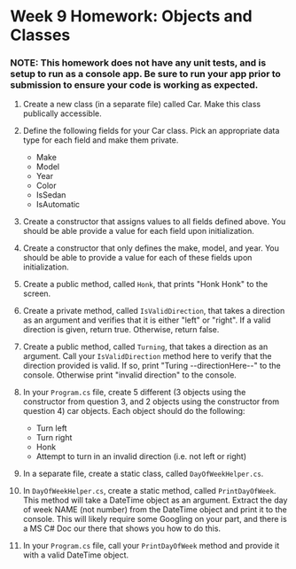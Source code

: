 # Week 9 Homework: Objects and Classes

### NOTE: This homework does not have any unit tests, and is setup to run as a console app.  Be sure to run your app prior to submission to ensure your code is working as expected.

1. Create a new class (in a separate file) called Car.  Make this class publically accessible.

2. Define the following fields for your Car class.  Pick an appropriate data type for each field and make them private.
    - Make
    - Model
    - Year
    - Color
    - IsSedan
    - IsAutomatic

3. Create a constructor that assigns values to all fields defined above.  You should be able provide a value for each field upon initialization.  

4. Create a constructor that only defines the make, model, and year.  You should be able to provide a value for each of these fields upon initialization. 

5. Create a public method, called `Honk`, that prints "Honk Honk" to the screen.

6. Create a private method, called `IsValidDirection`, that takes a direction as an argument and verifies that it is either "left" or "right".  If a valid direction is given, return true.  Otherwise, return false.

7. Create a public method, called `Turning`, that takes a direction as an argument. Call your `IsValidDirection` method here to verify that the direction provided is valid. If so, print "Turing --directionHere--" to the console.  Otherwise print "invalid direction" to the console. 

8. In your `Program.cs` file, create 5 different (3 objects using the constructor from question 3, and 2 objects using the constructor from question 4) car objects.  Each object should do the following:
    - Turn left
    - Turn right
    - Honk
    - Attempt to turn in an invalid direction (i.e. not left or right)

9. In a separate file, create a static class, called `DayOfWeekHelper.cs`.

10. In `DayOfWeekHelper.cs`, create a static method, called `PrintDayOfWeek`. This method will take a DateTime object as an argument.  Extract the day of week NAME  (not number) from the DateTime object and print it to the console.  This will likely require some Googling on your part, and there is a MS C# Doc our there that shows you how to do this.    

11. In your `Program.cs` file, call your `PrintDayOfWeek` method and provide it with a valid DateTime object.  

